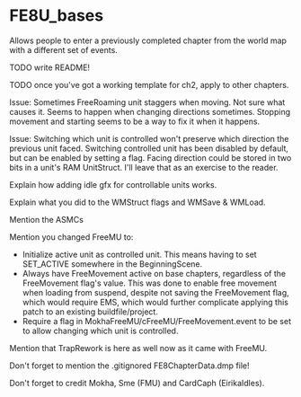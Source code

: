 # FE8U_bases
Allows people to enter a previously completed chapter from the world map with a different set of events.

TODO write README!

TODO once you've got a working template for ch2, apply to other chapters.

Issue: Sometimes FreeRoaming unit staggers when moving. Not sure what causes it. Seems to happen when changing directions sometimes. Stopping movement and starting seems to be a way to fix it when it happens.

Issue: Switching which unit is controlled won't preserve which direction the previous unit faced. Switching controlled unit has been disabled by default, but can be enabled by setting a flag. Facing direction could be stored in two bits in a unit's RAM UnitStruct. I'll leave that as an exercise to the reader.

Explain how adding idle gfx for controllable units works.

Explain what you did to the WMStruct flags and WMSave & WMLoad.

Mention the ASMCs

Mention you changed FreeMU to:
  - Initialize active unit as controlled unit. This means having to set SET_ACTIVE somewhere in the BeginningScene.
  - Always have FreeMovement active on base chapters, regardless of the FreeMovement flag's value. This was done to enable free movement when loading from suspend, despite not saving the FreeMovement flag, which would require EMS, which would further complicate applying this patch to an existing buildfile/project.
  - Require a flag in MokhaFreeMU/cFreeMU/FreeMovement.event to be set to allow changing which unit is controlled.

Mention that TrapRework is here as well now as it came with FreeMU.

Don't forget to mention the .gitignored FE8ChapterData.dmp file!

Don't forget to credit Mokha, Sme (FMU) and CardCaph (EirikaIdles).